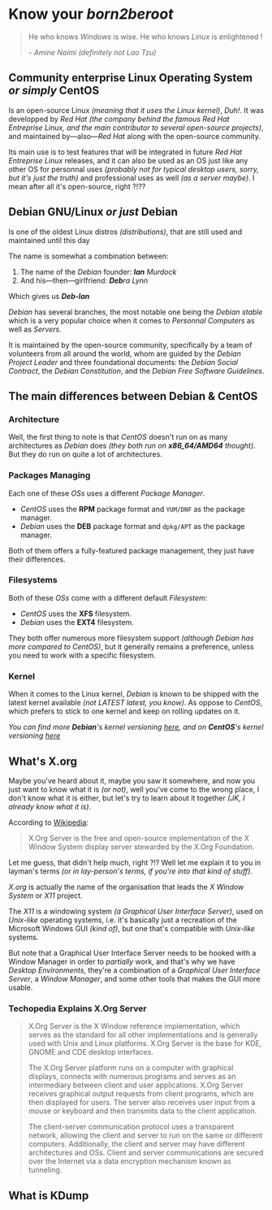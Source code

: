# Know your _**born2beroot**_

> He who knows <i>Windows</i> is wise. He who knows <i>Linux</i> is enlightened !
>
> \- <cite>Amine Naimi</cite> <i>(definitely not Lao Tzu)</i>

## Community enterprise Linux Operating System _or simply_ CentOS

Is an open-source Linux  _(meaning that it uses the Linux kernel)_, _Duh!_. It was developped by _Red Hat_ _(the company behind the famous Red Hat Entreprise Linux, and the main contributor to several open-source projects)_, and maintained by—also—_Red Hat_ along with the open-source community.

Its main use is to test features that will be integrated in future _Red Hat Entreprise Linux_ releases, and it can also be used as an OS just like any other OS for personnal uses _(probably not for typical desktop users, sorry, but it's just the truth)_ and professional uses as well _(as a server maybe)_. I mean after all it's open-source, right ?!??

## Debian GNU/Linux _or just_ Debian

Is one of the oldest Linux distros _(distributions)_, that are still used and maintained until this day

The name is somewhat a combination between:
1. The name of the _Debian_ founder: _**Ian** Murdock_ 
2. And his—then—girlfriend: _**Deb**ra Lynn_

Which gives us _**Deb-Ian**_

_Debian_ has several branches, the most notable one being the _Debian stable_ which is a very popular choice when it comes to _Personnal Computers_ as well as _Servers_.

It is maintained by the open-source community, specifically by a team of volunteers from all around the world, whom are guided by the _Debian Project Leader_ and three foundational documents: the _Debian Social Contract_, the _Debian Constitution_, and the _Debian Free Software Guidelines_.

## The main differences between Debian & CentOS

### Architecture

Well, the first thing to note is that _CentOS_ doesn't run on as many architectures as _Debian_ does _(they both run on **x86_64/AMD64** thought)_. But they do run on quite a lot of architectures.

### Packages Managing

Each one of these _OSs_ uses a different _Package Manager_.

- _CentOS_ uses the **RPM** package format and `YUM/DNF` as the package manager.
- _Debian_ uses the **DEB** package format and `dpkg/APT` as the package manager.

Both of them offers a fully-featured package management, they just have their differences.

### Filesystems

Both of these _OSs_ come with a different default _Filesystem_:

- _CentOS_ uses the **XFS** filesystem.
- _Debian_ uses the **EXT4** filesystem.

They both offer numerous more filesystem support _(although Debian has more compared to CentOS)_, but it generally remains a preference, unless you need to work with a specific filesystem.

### Kernel

When it comes to the Linux kernel, _Debian_ is known to be shipped with the latest kernel available _(not LATEST latest, you know)_. As oppose to _CentOS_, which prefers to stick to one kernel and keep on rolling updates on it.

_You can find more **Debian**'s kernel versioning [here](https://en.wikipedia.org/wiki/Debian_version_history#Release_table), and on **CentOS**'s kernel versioning [here](https://en.wikipedia.org/wiki/CentOS#CentOS_version_8)_

## What's X.org

Maybe you've heard about it, maybe you saw it somewhere, and now you just want to know what it is _(or not)_, well you've come to the wrong place, I don't know what it is either, but let's try to learn about it together _(JK, I already know what it is)_.

According to [Wikipedia](https://en.wikipedia.org/wiki/X.Org_Server):

> X.Org Server is the free and open-source implementation of the X Window System display server stewarded by the X.Org Foundation.

Let me guess, that didn't help much, right ?!? Well let me explain it to you in layman's terms _(or in lay-person's terms, if you're into that kind of stuff)_. 

_X.org_ is actually the name of the organisation that leads the _X Window System_ or _X11_ project. 

The _X11_ is a windowing system _(a Graphical User Interface Server)_, used on _Unix-like_ operating systems, i.e. it's basically just a recreation of the Microsoft Windows GUI _(kind of)_, but one that's compatible with _Unix-like_ systems. 

But note that a Graphical User Interface Server needs to be hooked with a Window Manager in order to _partially_ work, and that's why we have _Desktop Environments_, they're a combination of a _Graphical User Interface Server_, a _Window Manager_, and some other tools that makes the GUI more usable.

### Techopedia Explains X.Org Server

> X.Org Server is the X Window reference implementation, which serves as the standard for all other implementations and is generally used with Unix and Linux platforms. X.Org Server is the base for KDE, GNOME and CDE desktop interfaces.
>
> The X.Org Server platform runs on a computer with graphical displays, connects with numerous programs and serves as an intermediary between client and user applications. X.Org Server receives graphical output requests from client programs, which are then displayed for users. The server also receives user input from a mouse or keyboard and then transmits data to the client application.
>
> The client-server communication protocol uses a transparent network, allowing the client and server to run on the same or different computers. Additionally, the client and server may have different architectures and OSs. Client and server communications are secured over the Internet via a data encryption mechanism known as tunneling.

## What is KDump



